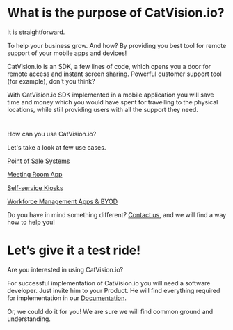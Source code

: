 # What is the purpose of CatVision.io?

It is straightforward. 

To help your business grow. And how? By providing you best tool for remote support of your mobile apps and devices! 

CatVision.io is an SDK, a few lines of code, which opens you a door for remote access and instant screen sharing. Powerful customer support tool \(for example\), don't you think?

With CatVision.io SDK implemented in a mobile application you will save time and money which you would have spent for travelling to the physical locations, while still providing users with all the support they need.

# How can you use CatVision.io? 

Let's take a look at few use cases. 

[Point of Sale Systems](/examples-of-use/point-of-sales-systems.md)

[Meeting Room App](/examples-of-use/meeting-room-applications.md)

[Self-service Kiosks](/examples-of-use/self-service-kiosks.md)

[Workforce Management Apps & BYOD](/examples-of-use/workforce-management-apps-and-byod-support.md)

Do you have in mind something different? [Contact us](mailto:team@catvision.io), and we will find a way how to help you!

# Let’s give it a test ride!

Are you interested in using CatVision.io? 

For successful implementation of CatVision.io you will need a software developer. Just invite him to your Product. He will find everything required for implementation in our [Documentation](//README.md). 

Or, we could do it for you! We are sure we will find common ground and understanding. 



